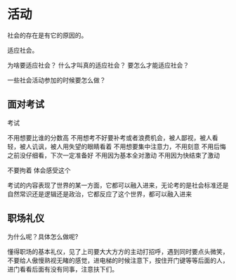# 活动

社会的存在是有它的原因的。

适应社会。

为啥要适应社会？
什么才叫真的适应社会？
要怎么才能适应社会？


一些社会活动参加的时候要怎么做？




## 面对考试

考试

不用想要比谁的分数高
不用想考不好要补考或者浪费机会，被人鄙视，被人看轻，被人讥讽，被人用失望的眼睛看着
不用想要集中注意力，不用刻意
不用后悔之前没仔细看，下次一定准备好
不用因为基本全对激动
不用因为快结束了激动

不要拘着
体会感受这个

考试的内容表现了世界的某一方面，它都可以融入进来，无论考的是社会标准还是自然常识还是逻辑还是政治，它都反应了这个世界，都可以融入进来


## 职场礼仪

为什么呢？具体怎么做呢?

懂得职场的基本礼仪，见了上司要大大方方的主动打招呼，遇到同时要点头微笑，不要给人傲慢熟视无睹的感觉，进电梯的时候注意下，按住开门键等等后面的人，进门看看后面有没有同事，注意扶下们。